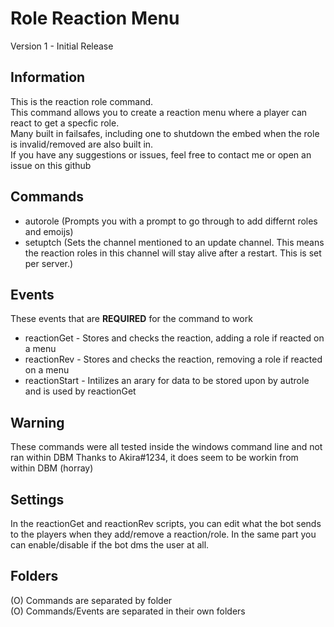 # Role Reaction Menu
Version 1 - Initial Release

## Information
This is the reaction role command.  
This command allows you to create a reaction menu where a player can react to get a specfic role.  
Many built in failsafes, including one to shutdown the embed when the role is invalid/removed are also built in.  
If you have any suggestions or issues, feel free to contact me or open an issue on this github  

## Commands
- autorole (Prompts you with a prompt to go through to add differnt roles and emoijs)
- setuptch (Sets the channel mentioned to an update channel. This means the reaction roles in this channel will stay alive after a restart. This is set per server.)

## Events
These events that are **REQUIRED** for the command to work

- reactionGet - Stores and checks the reaction, adding a role if reacted on a menu
- reactionRev - Stores and checks the reaction, removing a role if reacted on a menu
- reactionStart - Intilizes an arary for data to be stored upon by autrole and is used by reactionGet

## Warning
These commands were all tested inside the windows command line and not ran within DBM
Thanks to Akira#1234, it does seem to be workin from within DBM (horray)

## Settings
In the reactionGet and reactionRev scripts, you can edit what the bot sends to the players when they add/remove a reaction/role.
In the same part you can enable/disable if the bot dms the user at all.

## Folders
(O) Commands are separated by folder  
(O) Commands/Events are separated in their own folders


